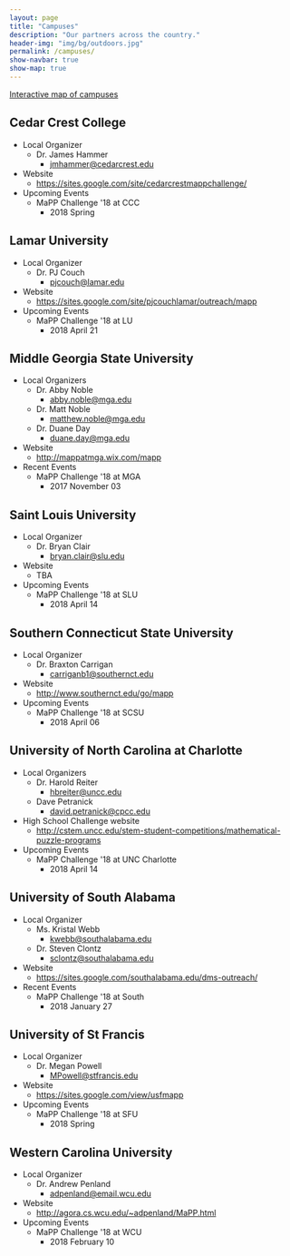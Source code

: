 ```yaml
---
layout: page
title: "Campuses"
description: "Our partners across the country."
header-img: "img/bg/outdoors.jpg"
permalink: /campuses/
show-navbar: true
show-map: true
---
```


<p class="text-center">
  <a href="#locations-map">Interactive map of campuses</a>
</p>

## Cedar Crest College

- Local Organizer
    - Dr. James Hammer
      - <jmhammer@cedarcrest.edu>
- Website
    - <https://sites.google.com/site/cedarcrestmappchallenge/>
- Upcoming Events
    - MaPP Challenge '18 at CCC
      - 2018 Spring

## Lamar University

- Local Organizer
    - Dr. PJ Couch
      - <pjcouch@lamar.edu>
- Website
    - <https://sites.google.com/site/pjcouchlamar/outreach/mapp>
- Upcoming Events
    - MaPP Challenge '18 at LU
      - 2018 April 21

## Middle Georgia State University

- Local Organizers
    - Dr. Abby Noble
      - <abby.noble@mga.edu>
    - Dr. Matt Noble
      - <matthew.noble@mga.edu>
    - Dr. Duane Day
      - <duane.day@mga.edu>
- Website
    - <http://mappatmga.wix.com/mapp>
- Recent Events
    - MaPP Challenge '18 at MGA
      - 2017 November 03

## Saint Louis University

- Local Organizer
    - Dr. Bryan Clair
      - <bryan.clair@slu.edu>
- Website
    - TBA
- Upcoming Events
    - MaPP Challenge '18 at SLU
      - 2018 April 14 

## Southern Connecticut State University

- Local Organizer
    - Dr. Braxton Carrigan
      - <carriganb1@southernct.edu>
- Website
    - <http://www.southernct.edu/go/mapp>
- Upcoming Events
    - MaPP Challenge '18 at SCSU
        - 2018 April 06

## University of North Carolina at Charlotte

- Local Organizers
    - Dr. Harold Reiter
        - <hbreiter@uncc.edu>
    - Dave Petranick
        - <david.petranick@cpcc.edu>
- High School Challenge website
    - <http://cstem.uncc.edu/stem-student-competitions/mathematical-puzzle-programs>
- Upcoming Events
    - MaPP Challenge '18 at UNC Charlotte
        - 2018 April 14

## University of South Alabama

- Local Organizer
    - Ms. Kristal Webb
      - <kwebb@southalabama.edu>
    - Dr. Steven Clontz
      - <sclontz@southalabama.edu>
- Website
    - <https://sites.google.com/southalabama.edu/dms-outreach/>
- Recent Events
    - MaPP Challenge '18 at South
        - 2018 January 27

## University of St Francis

- Local Organizer
    - Dr. Megan Powell
      - <MPowell@stfrancis.edu>
- Website
    - https://sites.google.com/view/usfmapp
- Upcoming Events
    - MaPP Challenge '18 at SFU
      - 2018 Spring

## Western Carolina University

- Local Organizer
    - Dr. Andrew Penland
      - <adpenland@email.wcu.edu>
- Website
    - <http://agora.cs.wcu.edu/~adpenland/MaPP.html>
- Upcoming Events
    - MaPP Challenge '18 at WCU
      - 2018 February 10

